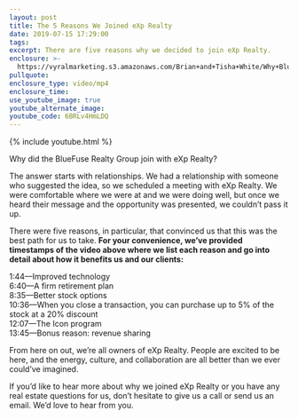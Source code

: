 ```yaml
---
layout: post
title: The 5 Reasons We Joined eXp Realty
date: 2019-07-15 17:29:00
tags:
excerpt: There are five reasons why we decided to join eXp Realty.
enclosure: >-
  https://vyralmarketing.s3.amazonaws.com/Brian+and+Tisha+White/Why+BlueFuse+Joined+EXP+Realty.mp4
pullquote:
enclosure_type: video/mp4
enclosure_time:
use_youtube_image: true
youtube_alternate_image:
youtube_code: 6BRLv4HmLDQ
---
```


{% include youtube.html %}

Why did the BlueFuse Realty Group join with eXp Realty?

The answer starts with relationships. We had a relationship with someone who suggested the idea, so we scheduled a meeting with eXp Realty. We were comfortable where we were at and we were doing well, but once we heard their message and the opportunity was presented, we couldn’t pass it up.&nbsp;

There were five reasons, in particular, that convinced us that this was the best path for us to take. **For your convenience, we’ve provided timestamps of the video above where we list each reason and go into detail about how it benefits us and our clients:&nbsp;**

1:44—Improved technology&nbsp;<br>6:40—A firm retirement plan<br>8:35—Better stock options<br>10:36—When you close a transaction, you can purchase up to 5% of the stock at a 20% discount<br>12:07—The Icon program<br>13:45—Bonus reason: revenue sharing&nbsp;

From here on out, we’re all owners of eXp Realty. People are excited to be here, and the energy, culture, and collaboration are all better than we ever could’ve imagined.&nbsp;

If you’d like to hear more about why we joined eXp Realty or you have any real estate questions for us, don’t hesitate to give us a call or send us an email. We’d love to hear from you.&nbsp;<br>&nbsp;